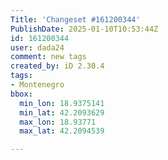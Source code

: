 ```yaml
---
Title: 'Changeset #161200344'
PublishDate: 2025-01-10T10:53:44Z
id: 161200344
user: dada24
comment: new tags
created_by: iD 2.30.4
tags:
- Montenegro
bbox:
  min_lon: 18.9375141
  min_lat: 42.2093629
  max_lon: 18.93771
  max_lat: 42.2094539

---
```

